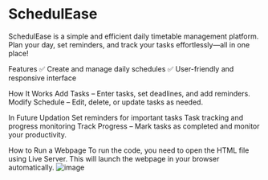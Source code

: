 # SchedulEase
SchedulEase is a simple and efficient daily timetable management platform. Plan your day, set reminders, and track your tasks effortlessly—all in one place!


Features
✅ Create and manage daily schedules
✅ User-friendly and responsive interface

How It Works
Add Tasks – Enter tasks, set deadlines, and add reminders.
Modify Schedule – Edit, delete, or update tasks as needed.

In Future Updation
Set reminders for important tasks
Task tracking and progress monitoring
Track Progress – Mark tasks as completed and monitor your productivity.

How to Run a Webpage
To run the code, you need to open the HTML file using Live Server. This will launch the webpage in your browser automatically.
![image](https://github.com/user-attachments/assets/fd0a05d5-eee9-4c77-8768-ac8bae04869e)



